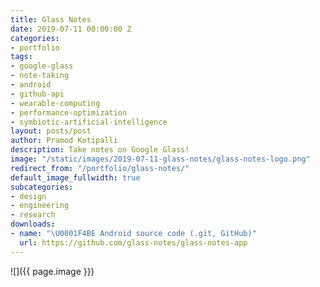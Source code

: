 ```yaml
---
title: Glass Notes
date: 2019-07-11 00:00:00 Z
categories:
- portfolio
tags:
- google-glass
- note-taking
- android
- github-api
- wearable-computing
- performance-optimization
- symbiotic-artificial-intelligence
layout: posts/post
author: Pramod Kotipalli
description: Take notes on Google Glass!
image: "/static/images/2019-07-11-glass-notes/glass-notes-logo.png"
redirect_from: "/portfolio/glass-notes/"
default_image_fullwidth: true
subcategories:
- design
- engineering
- research
downloads:
- name: "\U0001F4BE Android source code (.git, GitHub)"
  url: https://github.com/glass-notes/glass-notes-app
---
```


![]({{ page.image }})
